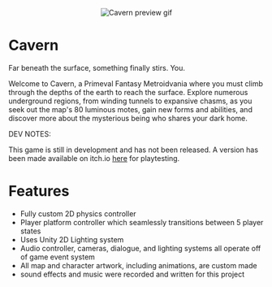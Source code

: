 <p align="center">
  <img alt="Cavern preview gif" src="CavernFeaturedSmall.gif">
</p>

# Cavern
Far beneath the surface, something finally stirs. You.

Welcome to Cavern, a Primeval Fantasy Metroidvania where you must climb through the depths of the earth to reach the surface. Explore numerous underground regions, from winding tunnels to expansive chasms, as you seek out the map's 80 luminous motes, gain new forms and abilities, and discover more about the mysterious being who shares your dark home.

DEV NOTES:

This game is still in development and has not been released. A version has been made available on itch.io [here](https://arkfuldodger.itch.io/cavern) for playtesting.


# Features
- Fully custom 2D physics controller
- Player platform controller which seamlessly transitions between 5 player states
- Uses Unity 2D Lighting system
- Audio controller, cameras, dialogue, and lighting systems all operate off of game event system
- All map and character artwork, including animations, are custom made
- sound effects and music were recorded and written for this project
